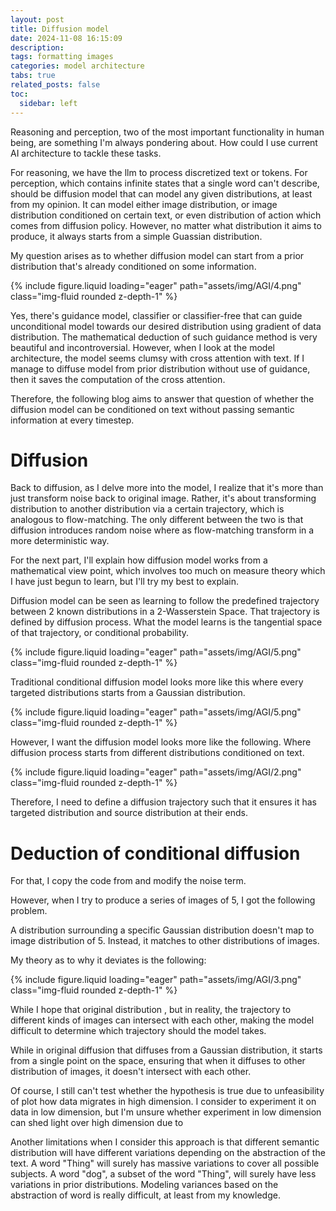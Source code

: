 ```yaml
---
layout: post
title: Diffusion model
date: 2024-11-08 16:15:09
description: 
tags: formatting images
categories: model architecture
tabs: true
related_posts: false
toc:  
  sidebar: left
---
```


Reasoning and perception, two of the most important functionality in human being, are something I'm always pondering about. How could I use current AI architecture to tackle these tasks. 

For reasoning, we have the llm to process discretized text or tokens. For perception, which contains infinite states that a single word can't describe, should be diffusion model that can model any given distributions, at least from my opinion. It can model either image distribution, or image distribution conditioned on certain text, or even distribution of action which comes from diffusion policy. However, no matter what distribution it aims to produce, it always starts from a simple Guassian distribution. 

My question arises as to whether diffusion model can start from a prior distribution that's already conditioned on some information. 

<div class="row mt-3">
    <div class="col-sm mt-3 mt-md-0">
        {% include figure.liquid loading="eager" path="assets/img/AGI/4.png" class="img-fluid rounded z-depth-1" %}
    </div>
</div>

Yes, there's guidance model, classifier or classifier-free that can guide unconditional model towards our desired distribution using gradient of data distribution. The mathematical deduction of such guidance method is very beautiful and incontroversial. However, when I look at the model architecture, the model seems clumsy with cross attention with text. If I manage to diffuse model from prior distribution without use of guidance, then it saves the computation of the cross attention.

Therefore, the following blog aims to answer that question of whether the diffusion model can be conditioned on text without passing semantic information at every timestep.

# Diffusion

Back to diffusion, as I delve more into the model, I realize that it's more than just transform noise back to original image. Rather, it's about transforming distribution to another distribution via a certain trajectory, which is analogous to flow-matching. The only different between the two is that diffusion introduces random noise where as flow-matching transform in a more deterministic way. 

For the next part, I'll explain how diffusion model works from a mathematical view point, which involves too much on measure theory which I have just begun to learn, but I'll try my best to explain.

Diffusion model can be seen as learning to follow the predefined trajectory between 2 known distributions in a 2-Wasserstein Space. That trajectory is defined by diffusion process. What the model learns is the tangential space of that trajectory, or conditional probability. 

<div class="row mt-3">
    <div class="col-sm mt-3 mt-md-0">
        {% include figure.liquid loading="eager" path="assets/img/AGI/5.png" class="img-fluid rounded z-depth-1" %}
    </div>
</div>

Traditional conditional diffusion model looks more like this where every targeted distributions starts from a Gaussian distribution.

<div class="row mt-3">
    <div class="col-sm mt-3 mt-md-0">
        {% include figure.liquid loading="eager" path="assets/img/AGI/5.png" class="img-fluid rounded z-depth-1" %}
    </div>
</div>

However, I want the diffusion model looks more like the following. Where diffusion process starts from different distributions conditioned on text.

<div class="row mt-3">
    <div class="col-sm mt-3 mt-md-0">
        {% include figure.liquid loading="eager" path="assets/img/AGI/2.png" class="img-fluid rounded z-depth-1" %}
    </div>
</div>

Therefore, I need to define a diffusion trajectory such that it ensures it has targeted distribution and source distribution at their ends.

# Deduction of conditional diffusion


 
For that, I copy the code from  and modify the noise term. 

However, when I try to produce a series of images of 5, I got the following problem.  
 
A distribution surrounding a specific Gaussian distribution doesn't map to image distribution of 5. Instead, it matches to other distributions of images.

My theory as to why it deviates is the following:

<div class="row mt-3">
    <div class="col-sm mt-3 mt-md-0">
        {% include figure.liquid loading="eager" path="assets/img/AGI/3.png" class="img-fluid rounded z-depth-1" %}
    </div>
</div>

While I hope that original distribution , but in reality, the trajectory to different kinds of images can intersect with each other, making the model difficult to determine which trajectory should the model takes. 

While in original diffusion that diffuses from a Gaussian distribution, it starts from a single point on the space, ensuring that when it diffuses to other distribution of images, it doesn't intersect with each other. 

Of course, I still can't test whether the hypothesis is true due to unfeasibility of plot how data migrates in high dimension. I consider to experiment it on data in low dimension, but I'm unsure whether experiment in low dimension can shed light over high dimension due to 

Another limitations when I consider this approach is that different semantic distribution will have different variations depending on the abstraction of the text. A word "Thing" will surely has massive variations to cover all possible subjects. A word "dog", a subset of the word "Thing", will surely have less variations in prior distributions. Modeling variances based on the abstraction of word is really difficult, at least from my knowledge.



